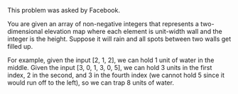 This problem was asked by Facebook.

You are given an array of non-negative integers that represents a two-dimensional elevation map where each element
is unit-width wall and the integer is the height. Suppose it will rain and all spots between two walls get filled up.

For example, given the input [2, 1, 2], we can hold 1 unit of water in the middle.
Given the input [3, 0, 1, 3, 0, 5], we can hold 3 units in the first index, 2 in the second,
and 3 in the fourth index (we cannot hold 5 since it would run off to the left), so we can trap 8 units of water.
